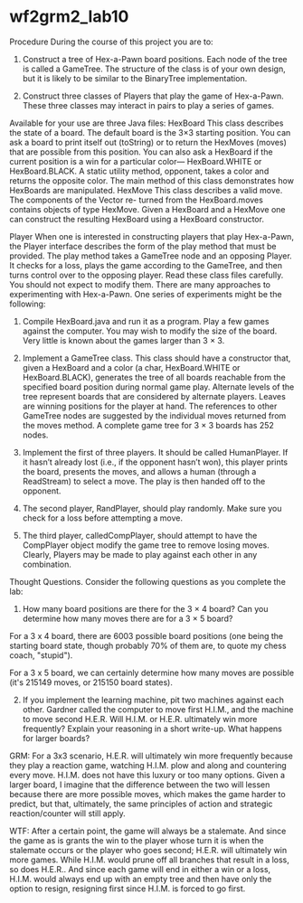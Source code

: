 # wf2grm2_lab10

Procedure
During the course of this project you are to:

1. Construct a tree of Hex-a-Pawn board positions. Each node of the tree is called a GameTree. The structure of the class is of your own design, but it is likely to be similar to the BinaryTree implementation.

2. Construct three classes of Players that play the game of Hex-a-Pawn. These three classes may interact in pairs to play a series of games.

Available for your use are three Java files:
HexBoard This class describes the state of a board. The default board is the 3×3 starting position. You can ask a board to print itself out (toString) or to return the HexMoves (moves) that are possible from this position. You can also ask a HexBoard if the current position is a win for a particular color— HexBoard.WHITE or HexBoard.BLACK. A static utility method, opponent, takes a color and returns the opposite color. The main method of this class demonstrates how HexBoards are manipulated.
HexMove This class describes a valid move. The components of the Vector re- turned from the HexBoard.moves contains objects of type HexMove. Given a HexBoard and a HexMove one can construct the resulting HexBoard using a HexBoard constructor.


Player When one is interested in constructing players that play Hex-a-Pawn, the Player interface describes the form of the play method that must be provided. The play method takes a GameTree node and an opposing Player. It checks for a loss, plays the game according to the GameTree, and then turns control over to the opposing player.
Read these class files carefully. You should not expect to modify them.
There are many approaches to experimenting with Hex-a-Pawn. One series
of experiments might be the following:

1. Compile HexBoard.java and run it as a program. Play a few games against the computer. You may wish to modify the size of the board. Very little is known about the games larger than 3 × 3.

2. Implement a GameTree class. This class should have a constructor that, given a HexBoard and a color (a char, HexBoard.WHITE or HexBoard.BLACK), generates the tree of all boards reachable from the specified board position during normal game play. Alternate levels of the tree represent boards that are considered by alternate players. Leaves are winning positions for the player at hand. The references to other GameTree nodes are suggested by the individual moves returned from the moves method. A complete game tree for 3 × 3 boards has 252 nodes.

3. Implement the first of three players. It should be called HumanPlayer. If it hasn’t already lost (i.e., if the opponent hasn’t won), this player prints the board, presents the moves, and allows a human (through a ReadStream) to select a move. The play is then handed off to the opponent.

4. The second player, RandPlayer, should play randomly. Make sure you check for a loss before attempting a move.

5. The third player, calledCompPlayer, should attempt to have the CompPlayer object modify the game tree to remove losing moves.
Clearly, Players may be made to play against each other in any combination.



Thought Questions. Consider the following questions as you complete the lab:
1. How many board positions are there for the 3 × 4 board? Can you determine how many moves there are for a 3 × 5 board?

For a 3 x 4 board, there are 6003 possible board positions (one being the starting board state, though probably 70% of them are, to quote my chess coach, "stupid").

For a 3 x 5 board, we can certainly determine how many moves are possible (it's 215149 moves, or 215150 board states).


2. If you implement the learning machine, pit two machines against each other. Gardner called the computer to move first H.I.M., and the machine to move second H.E.R. Will H.I.M. or H.E.R. ultimately win more frequently? Explain your reasoning in a short write-up. What happens for larger boards?

GRM: For a 3x3 scenario, H.E.R. will ultimately win more frequently because they play a reaction game, watching H.I.M. plow and along and countering every move. H.I.M. does not have this luxury or too many options. Given a larger board, I imagine that the difference between the two will lessen because there are more possible moves, which makes the game harder to predict, but that, ultimately, the same principles of action and strategic reaction/counter will still apply.

WTF: After a certain point, the game will always be a stalemate. And since the game as is grants the win to the player whose turn it is when the stalemate occurs or the player who goes second; H.E.R. will ultimately win more games. While H.I.M. would prune off
all branches that result in a loss, so does H.E.R.. And since each game will end in either a win or a loss, H.I.M. would always end up with an empty tree and then have only the option to resign, resigning first since H.I.M. is forced to go first.
